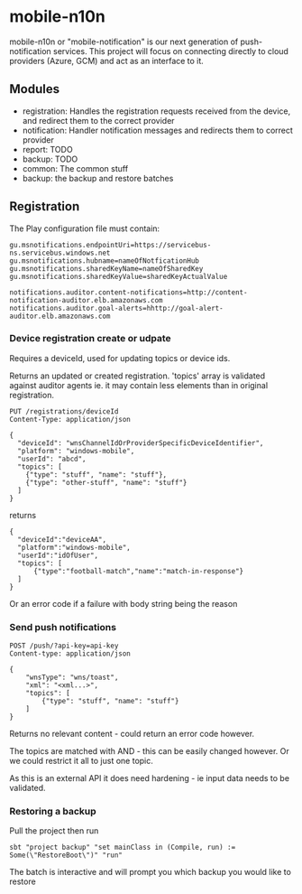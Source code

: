 # mobile-n10n
mobile-n10n or "mobile-notification" is our next generation of push-notification services.
This project will focus on connecting directly to cloud providers (Azure, GCM) and act as an interface to it.

## Modules
 * registration: Handles the registration requests received from the device, and redirect them to the correct provider
 * notification: Handler notification messages and redirects them to correct provider
 * report: TODO
 * backup: TODO
 * common: The common stuff
 * backup: the backup and restore batches

## Registration

The Play configuration file must contain:
```
gu.msnotifications.endpointUri=https://servicebus-ns.servicebus.windows.net
gu.msnotifications.hubname=nameOfNotficationHub
gu.msnotifications.sharedKeyName=nameOfSharedKey
gu.msnotifications.sharedKeyValue=sharedKeyActualValue

notifications.auditor.content-notifications=http://content-notification-auditor.elb.amazonaws.com
notifications.auditor.goal-alerts=hhttp://goal-alert-auditor.elb.amazonaws.com
```

### Device registration create or udpate

Requires a deviceId, used for updating topics or device ids.

Returns an updated or created registration.
'topics' array is validated against auditor agents ie. it may contain less elements than in original registration.

```
PUT /registrations/deviceId
Content-Type: application/json

{
  "deviceId": "wnsChannelIdOrProviderSpecificDeviceIdentifier",
  "platform": "windows-mobile",
  "userId": "abcd",
  "topics": [
    {"type": "stuff", "name": "stuff"},
    {"type": "other-stuff", "name": "stuff"}
  ]
}
```

returns

```
{
  "deviceId":"deviceAA",
  "platform":"windows-mobile",
  "userId":"idOfUser",
  "topics": [
      {"type":"football-match","name":"match-in-response"}
  ]
}
```

Or an error code if a failure with body string being the reason

### Send push notifications


```
POST /push/?api-key=api-key
Content-type: application/json

{
    "wnsType": "wns/toast",
    "xml": "<xml...>",
    "topics": [
        {"type": "stuff", "name": "stuff"}
    ]
}
```

Returns no relevant content - could return an error code however.

The topics are matched with AND - this can be easily changed however. Or we could restrict it all to just one topic.

As this is an external API it does need hardening - ie input data needs to be validated.

### Restoring a backup
Pull the project then run

    sbt "project backup" "set mainClass in (Compile, run) := Some(\"RestoreBoot\")" "run"

The batch is interactive and will prompt you which backup you would like to restore